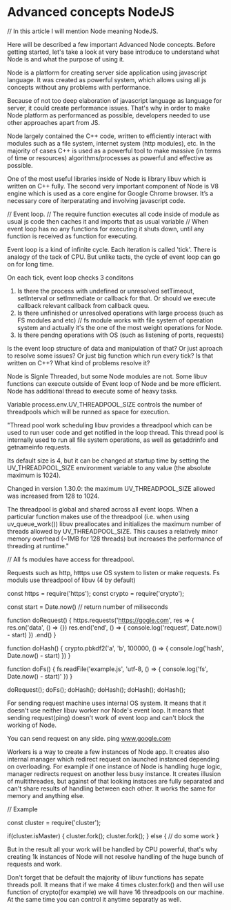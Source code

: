 # Advanced concepts NodeJS

// In this article I will mention Node meaning NodeJS.

Here will be described a few important Advanced Node concepts.
Before getting started, let's take a look at very base introduce to understand what Node is and what the purpose of using it.

Node is a platform for creating server side application using javascript language.
It was created as powerful system, which allows using all js concepts without any problems with performance.

Because of not too deep elaboration of javascript language as language for server, it could create performance issues.
That's why in order to make Node platform as performanced as possible, developers needed to use other approaches apart from JS.

Node largely contained the C++ code, written to efficiently interact with modules such as a file system, internet system (http modules), etc.
In the majority of cases C++ is used as a powerful tool to make massive (in terms of time or resources) algorithms/processes as powerful and effective as possible.

One of the most useful libraries inside of Node is library libuv which is written on C++ fully.
The second very important component of Node is V8 engine which is used as a core engine for Google Chrome browser.
It’s a necessary core of iterperatating and involving javascript code.


// Event loop. 
// The require function executes all code inside of module as usual js code then caches it and imports that as usual variable
// When event loop has no any functions for executing it shuts down, until any function is received as function for executing.


Event loop is a kind of infinite cycle.
Each iteration is called 'tick'.
There is analogy of the tack of CPU. But unlike tacts, the cycle of event loop can go on for long time. 

On each tick, event loop checks 3 conditons
1) Is there the process with undefined or unresolved setTimeout, setInterval or setImmediate or callback for that. Or should we execute callback relevant callback from callback queu.
2) Is there unfinished or unresolved operations with large process (such as FS modules and etc) // fs module works with file system of operation system and actually it's the one of the most weight operations for Node.
3) Is there pendng operations with OS (such as listening of ports, requests) 

Is the event loop structure of data and manipulation of that? Or just aproach to resolve some issues? Or just big function which run every tick?
Is that written on C++? 
What kind of problems resolve it?

Node is Signle Threaded, but some Node modules are not.
Some libuv functions can execute outside of Event loop of Node and be more efficient.
Node has additional thread to execute some of heavy tasks.

Variable process.env.UV_THREADPOOL_SIZE controls the number of threadpools which will be runned as space for execution.

"Thread pool work scheduling
libuv provides a threadpool which can be used to run user code and get notified in the loop thread. This thread pool is internally used to run all file system operations, as well as getaddrinfo and getnameinfo requests.

Its default size is 4, but it can be changed at startup time by setting the UV_THREADPOOL_SIZE environment variable to any value (the absolute maximum is 1024).

Changed in version 1.30.0: the maximum UV_THREADPOOL_SIZE allowed was increased from 128 to 1024.

The threadpool is global and shared across all event loops. When a particular function makes use of the threadpool (i.e. when using uv_queue_work()) libuv preallocates and initializes the maximum number of threads allowed by UV_THREADPOOL_SIZE. This causes a relatively minor memory overhead (~1MB for 128 threads) but increases the performance of threading at runtime."


// All fs modules have access for threadpool.

Requests such as http, htttps use OS system to listen or make requests.
Fs moduls use threadpool of libuv (4 by default)


const https = require('https');
const crypto = require('crypto');

const start = Date.now() // return number of miliseconds

function doRequest() {
  https.requests('https://gogle.com', res => {
    res.on('data', () => {})
    res.end('end', () => {
      console.log('request', Date.now() - start)
    })
  .end()
}

function doHash() {
  crypto.pbkdf2('a', 'b', 100000, () => {
    console.log('hash', Date.now() - start)
  })
}


function doFs() {
  fs.readFile('example.js', 'utf-8, () => {
    console.log('fs', Date.now() - start)'
  })
}

doRequest();
doFs();
doHash();
doHash();
doHash();
doHash();


For sending request machine uses internal OS system. It means that it doesn't use neither libuv worker nor Node's event loop.
It means that sending request(ping) doesn't work of event loop and can't block the working of Node. 

You can send request on any side.
ping www.google.com

Workers is a way to create a few instances of Node app. It creates also internal manager which redirect request on launched instanced depending on overloading.
For example if one instance of Node is handling huge logic, manager redirects request on another less busy instance. 
It creates illusion of multithreades, but against of that looking instaces are fully separated and can't share results of handling between each other. 
It works the same for memory and anything else.

// Example

const cluster = require('cluster');

if(cluster.isMaster) {
  cluster.fork();
  cluster.fork();
} else {
  // do some work
}

But in the result all your work will be handled by CPU powerful, that's why creating 1k instances of Node will not resolve handling of the huge bunch of requests and work.

Don't forget that be default the majority of libuv functions has sepate threads poll. It means that if we make 4 times cluster.fork() and then will use function of crypto(for example) we will have 16 threadpools on our machine. At the same time you can control it anytime separatly as well.


